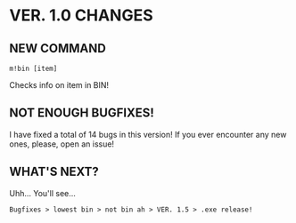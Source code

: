 # VER. 1.0 CHANGES

## NEW COMMAND
`m!bin [item]`

Checks info on item in BIN!

## NOT ENOUGH BUGFIXES!

I have fixed a total of 14 bugs in this version! If you ever encounter any new ones, please, open an issue!

## WHAT'S NEXT?
Uhh... You'll see...

`Bugfixes > lowest bin > not bin ah > VER. 1.5 > .exe release!`